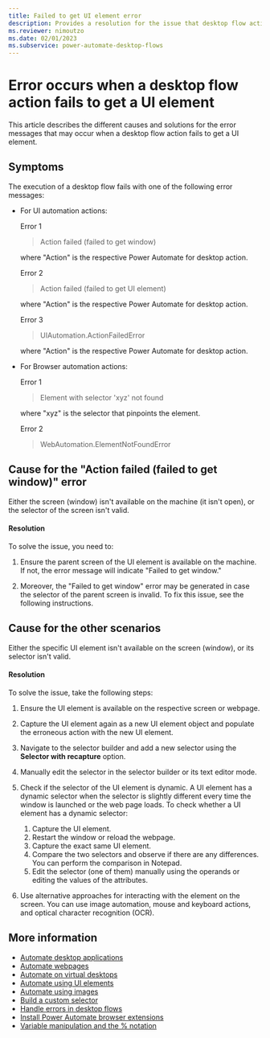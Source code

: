 ```yaml
---
title: Failed to get UI element error
description: Provides a resolution for the issue that desktop flow actions fail to get UI elements.
ms.reviewer: nimoutzo
ms.date: 02/01/2023
ms.subservice: power-automate-desktop-flows
---
```


# Error occurs when a desktop flow action fails to get a UI element

This article describes the different causes and solutions for the error messages that may occur when a desktop flow action fails to get a UI element.

## Symptoms

The execution of a desktop flow fails with one of the following error messages:

- For UI automation actions:

  Error 1

  > Action failed (failed to get window)

  where "Action" is the respective Power Automate for desktop action.

  Error 2

  > Action failed (failed to get UI element)

  where "Action" is the respective Power Automate for desktop action.

  Error 3

  > UIAutomation.ActionFailedError

  where "Action" is the respective Power Automate for desktop action.

- For Browser automation actions:

  Error 1

  > Element with selector 'xyz' not found
  
  where "xyz" is the selector that pinpoints the element.

  Error 2

  > WebAutomation.ElementNotFoundError

## Cause for the "Action failed (failed to get window)" error

Either the screen (window) isn't available on the machine (it isn't open), or the selector of the screen isn't valid.

#### Resolution

To solve the issue, you need to:

1. Ensure the parent screen of the UI element is available on the machine. If not, the error message will indicate "Failed to get window."

1. Moreover, the "Failed to get window" error may be generated in case the selector of the parent screen is invalid. To fix this issue, see the following instructions.

## Cause for the other scenarios

Either the specific UI element isn't available on the screen (window), or its selector isn't valid.

#### Resolution

To solve the issue, take the following steps:

1. Ensure the UI element is available on the respective screen or webpage.

1. Capture the UI element again as a new UI element object and populate the erroneous action with the new UI element.

1. Navigate to the selector builder and add a new selector using the **Selector with recapture** option.

1. Manually edit the selector in the selector builder or its text editor mode.

1. Check if the selector of the UI element is dynamic. A UI element has a dynamic selector when the selector is slightly different every time the window is launched or the web page loads. To check whether a UI element has a dynamic selector:

    1. Capture the UI element.
    1. Restart the window or reload the webpage.
    1. Capture the exact same UI element.
    1. Compare the two selectors and observe if there are any differences. You can perform the comparison in Notepad.
    1. Edit the selector (one of them) manually using the operands or editing the values of the attributes.

1. Use alternative approaches for interacting with the element on the screen. You can use image automation, mouse and keyboard actions, and optical character recognition (OCR).

## More information

- [Automate desktop applications](/power-automate/desktop-flows/desktop-automation)
- [Automate webpages](/power-automate/desktop-flows/automation-web)
- [Automate on virtual desktops](/power-automate/desktop-flows/virtual-desktops)
- [Automate using UI elements](/power-automate/desktop-flows/ui-elements)
- [Automate using images](/power-automate/desktop-flows/images)
- [Build a custom selector](/power-automate/desktop-flows/build-custom-selectors)
- [Handle errors in desktop flows](/power-automate/desktop-flows/errors)
- [Install Power Automate browser extensions](/power-automate/desktop-flows/install-browser-extensions)
- [Variable manipulation and the % notation](/power-automate/desktop-flows/variable-manipulation)
